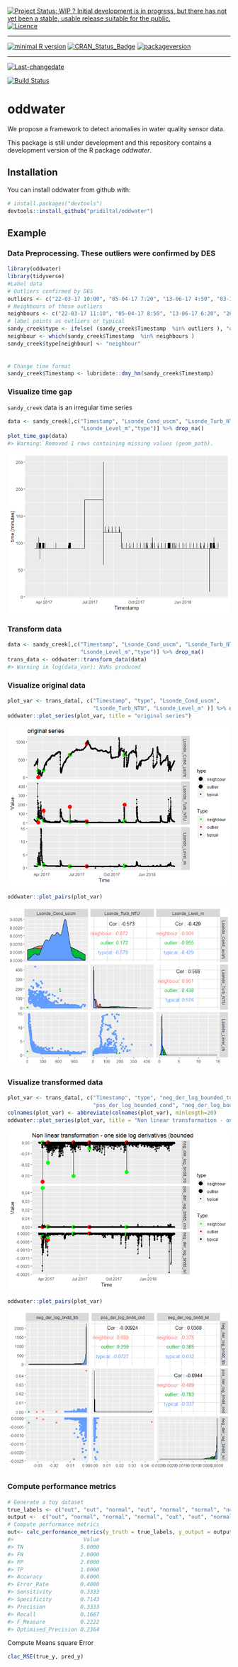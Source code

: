 
[![Project Status: WIP ? Initial development is in progress, but there
has not yet been a stable, usable release suitable for the
public.](https://www.repostatus.org/badges/latest/wip.svg)](https://www.repostatus.org/#wip)
[![Licence](https://img.shields.io/badge/licence-GPL--3-blue.svg)](https://www.gnu.org/licenses/gpl-3.0.en.html)

-----

[![minimal R
version](https://img.shields.io/badge/R%3E%3D-3.4.0-6666ff.svg)](https://cran.r-project.org/)
[![CRAN\_Status\_Badge](http://www.r-pkg.org/badges/version/oddwater)](https://cran.r-project.org/package=oddwater)
[![packageversion](https://img.shields.io/badge/Package%20version-0.1.0-orange.svg?style=flat-square)](commits/master)

-----

[![Last-changedate](https://img.shields.io/badge/last%20change-2018--08--10-yellowgreen.svg)](/commits/master)

[![Build
Status](https://travis-ci.org/pridiltal/oddwater.svg?branch=master)](https://travis-ci.org/pridiltal/oddwater)

<!-- README.md is generated from README.Rmd. Please edit that file -->

# oddwater

We propose a framework to detect anomalies in water quality sensor data.

This package is still under development and this repository contains a
development version of the R package *oddwater*.

## Installation

You can install oddwater from github with:

``` r
# install.packages("devtools")
devtools::install_github("pridiltal/oddwater")
```

## Example

### Data Preprocessing. These outliers were confirmed by DES

``` r
library(oddwater)
library(tidyverse)
#Label data
# Outliers confirmed by DES
outliers <- c("22-03-17 10:00", "05-04-17 7:20", "13-06-17 4:50", "03-11-17 7:50", "26-07-17 16:00")
# Neighbours of those outliers
neighbours <- c("22-03-17 11:10", "05-04-17 8:50", "13-06-17 6:20", "26-07-17 15:00", "03-11-17 9:20")
# label points as outliers or typical
sandy_creek$type <- ifelse( (sandy_creek$Timestamp  %in% outliers ), "outlier", "typical")
neighbour <- which(sandy_creek$Timestamp  %in% neighbours )
sandy_creek$type[neighbour] <- "neighbour"


# Change time format
sandy_creek$Timestamp <- lubridate::dmy_hm(sandy_creek$Timestamp)
```

### Visualize time gap

`sandy_creek` data is an irregular time
series

``` r
data <- sandy_creek[,c("Timestamp", "Lsonde_Cond_uscm", "Lsonde_Turb_NTU",      
                       "Lsonde_Level_m","type")] %>% drop_na()
plot_time_gap(data)
#> Warning: Removed 1 rows containing missing values (geom_path).
```

![](README-time_gap-1.png)<!-- -->

### Transform data

``` r
data <- sandy_creek[,c("Timestamp", "Lsonde_Cond_uscm", "Lsonde_Turb_NTU",      
                       "Lsonde_Level_m","type")] %>% drop_na()
trans_data <- oddwater::transform_data(data)
#> Warning in log(data_var): NaNs produced
```

### Visualize original data

``` r
plot_var <- trans_data[, c("Timestamp", "type", "Lsonde_Cond_uscm",   
                           "Lsonde_Turb_NTU", "Lsonde_Level_m" )] %>% drop_na()
oddwater::plot_series(plot_var, title = "original series") 
```

![](README-vis_orig%20-1.png)<!-- -->

``` r
oddwater::plot_pairs(plot_var)
```

![](README-vis_orig%20-2.png)<!-- -->

### Visualize transformed data

``` r
plot_var <- trans_data[, c("Timestamp", "type", "neg_der_log_bounded_turb",
                           "pos_der_log_bounded_cond", "neg_der_log_bounded_level")] %>% drop_na()
colnames(plot_var) <- abbreviate(colnames(plot_var), minlength=20)
oddwater::plot_series(plot_var, title = "Non linear transformation - one side log derivatives (bounded")
```

![](README-vis_trans%20-1.png)<!-- -->

``` r
oddwater::plot_pairs(plot_var)
```

![](README-vis_trans%20-2.png)<!-- -->

### Compute performance metrics

``` r
# Generate a toy dataset
true_labels <- c("out", "out", "normal", "out", "normal", "normal", "normal", "normal", "normal", "normal")
output <-  c("out", "normal", "normal", "normal", "out", "out", "normal", "normal", "normal", "normal")
# Compute performance metrics 
out<- calc_performance_metrics(y_truth = true_labels, y_output = output, pos_label = "out", neg_label = "normal")
#>                      Value
#> TN                  5.0000
#> FN                  2.0000
#> FP                  2.0000
#> TP                  1.0000
#> Accuracy            0.6000
#> Error_Rate          0.4000
#> Sensitivity         0.3333
#> Specificity         0.7143
#> Precision           0.3333
#> Recall              0.1667
#> F_Measure           0.2222
#> Optimised_Precision 0.2364
```

Compute Means square Error

``` r
clac_MSE(true_y, pred_y)
```
